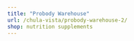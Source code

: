```yaml
---
title: "Probody Warehouse"
url: /chula-vista/probody-warehouse-2/
shop: nutrition supplements
---
```

